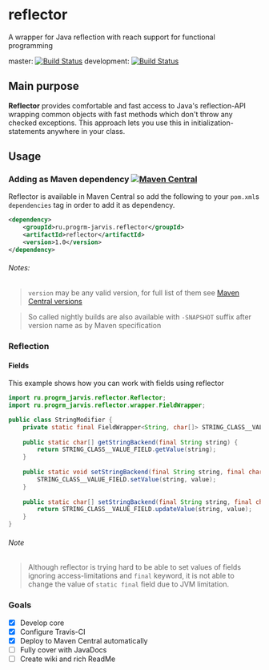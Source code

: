 # reflector
A wrapper for Java reflection with reach support for functional programming

master: 
[![Build Status](https://travis-ci.org/JarvisCraft/reflector.svg?branch=master)](https://travis-ci.org/JarvisCraft/reflector) 
development: 
[![Build Status](https://travis-ci.org/JarvisCraft/reflector.svg?branch=development)](https://travis-ci.org/JarvisCraft/reflector)
## Main purpose
**Reflector** provides comfortable and fast access to Java's reflection-API wrapping common objects with fast methods
which don't throw any checked exceptions. This approach lets you use this in initialization-statements anywhere in your class.
## Usage
### Adding as Maven dependency [![Maven Central](https://img.shields.io/maven-central/v/ru.progrm-jarvis.reflector/reflector.svg)](https://mvnrepository.com/artifact/ru.progrm-jarvis.reflector/reflector/)
Reflector is available in Maven Central so add the following to your `pom.xml`s `dependencies` tag in order to add it as dependency.
```xml
<dependency>
    <groupId>ru.progrm-jarvis.reflector</groupId>
    <artifactId>reflector</artifactId>
    <version>1.0</version>
</dependency>
```
###### Notes:
>`version` may be any valid version, for full list of them
see [Maven Central versions](https://mvnrepository.com/artifact/ru.progrm-jarvis.reflector/reflector/)

>So called nightly builds are also available with `-SNAPSHOT` suffix after version name as by Maven specification
### Reflection
#### Fields
This example shows how you can work with fields using reflector
```java
import ru.progrm_jarvis.reflector.Reflector;
import ru.progrm_jarvis.reflector.wrapper.FieldWrapper;

public class StringModifier {
    private static final FieldWrapper<String, char[]> STRING_CLASS__VALUE_FIELD = Reflector.getField(String.class, "value");
    
    public static char[] getStringBackend(final String string) {
        return STRING_CLASS__VALUE_FIELD.getValue(string);
    }
    
    public static void setStringBackend(final String string, final char[] value) {
        STRING_CLASS__VALUE_FIELD.setValue(string, value);
    }
    
    public static char[] setStringBackend(final String string, final char[] value) {
        return STRING_CLASS__VALUE_FIELD.updateValue(string, value);
    }
}
```
###### Note
>Although reflector is trying hard to be able to set values of fields ignoring access-limitations and `final` keyword,
it is not able to change the value of `static final` field due to JVM limitation.
### Goals
- [x] Develop core
- [x] Configure Travis-CI
- [x] Deploy to Maven Central automatically
- [ ] Fully cover with JavaDocs
- [ ] Create wiki and rich ReadMe
